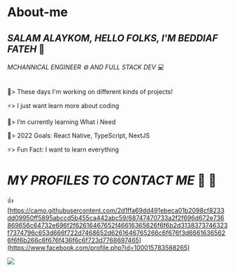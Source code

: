 # About-me

## *SALAM ALAYKOM, HELLO FOLKS, I'M BEDDIAF FATEH* :wave:
###### MCHANNICAL ENGINEER :gear: AND FULL STACK DEV :computer:


🔭> These days I'm working on different kinds of projects!

⚡> I just want learn more about coding

🌱> I’m currently learning What i Need

🎯> 2022 Goals: React Native, TypeScript, NextJS

⚡> Fun Fact: I want to learn everything

# ***MY PROFILES TO CONTACT ME*** :love_letter: :cherry_blossom:
:+1: [https://camo.githubusercontent.com/2d1ffa69dd491ebeca01b2098cf8233dd09950ff5895abccd5b455ca442abc59/68747470733a2f2f696d672e736869656c64732e696f2f62616467652f46616365626f6f6b2d3138373746323f7374796c653d666f722d7468652d6261646765266c6f676f3d66616365626f6f6b266c6f676f436f6c6f723d7768697465](https://www.facebook.com/profile.php?id=100015783588265)



![](https://tenor.com/view/programmer-gif-19019116)
